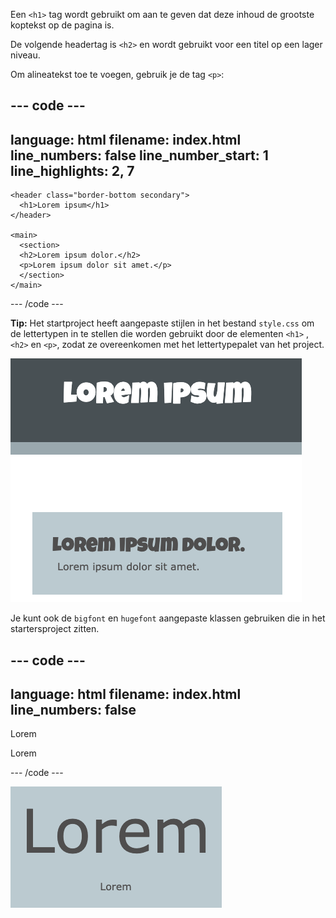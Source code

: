 Een `<h1>` tag wordt gebruikt om aan te geven dat deze inhoud de grootste koptekst op de pagina is.

De volgende headertag is `<h2>` en wordt gebruikt voor een titel op een lager niveau.

Om alineatekst toe te voegen, gebruik je de tag `<p>`:

## --- code ---

language: html
filename: index.html
line_numbers: false
line_number_start: 1
line_highlights: 2, 7
----------------------------------------------------------

```
<header class="border-bottom secondary">
  <h1>Lorem ipsum</h1> 
</header>

<main>
  <section>
  <h2>Lorem ipsum dolor.</h2>
  <p>Lorem ipsum dolor sit amet.</p>
  </section>
</main>
```

\--- /code ---

**Tip:** Het startproject heeft aangepaste stijlen in het bestand `style.css` om de lettertypen in te stellen die worden gebruikt door de elementen `<h1>` , `<h2>` en `<p>`, zodat ze overeenkomen met het lettertypepalet van het project.

![Tijdelijke tekst voor het weergeven van \<h1>, \<h2> en alinea-HTML-elementen waarop het standaard projectlettertype is toegepast.](images/headers.png)

Je kunt ook de `bigfont` en `hugefont` aangepaste klassen gebruiken die in het startersproject zitten.

## --- code ---

language: html
filename: index.html
line_numbers: false
--------------------------------------------------------

<p class="hugefont">Lorem</p>
<p class="bigfont">Lorem</p>

\--- /code ---

![Het woord 'Lorem' in een zeer groot lettertype en dan daaronder herhaald in een grote lettertype. Het zeer grote lettertype is veel groter dan het grote lettertype.](images/size.png)
